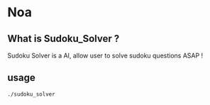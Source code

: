 # Noa

## What is Sudoku_Solver ?
Sudoku Solver is a AI, allow user to solve sudoku questions ASAP ! 

## usage 
```
./sudoku_solver
```
